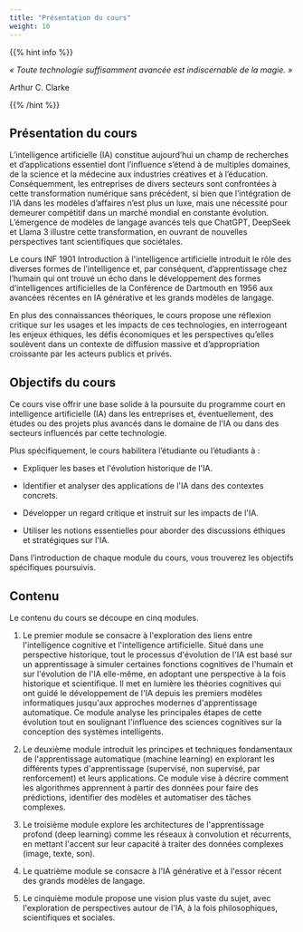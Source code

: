 ```yaml
---
title: "Présentation du cours"
weight: 10
---
```


{{% hint info %}}

*« Toute technologie suffisamment avancée est indiscernable de la magie. »*

Arthur C. Clarke

{{% /hint %}}

## Présentation du cours

L’intelligence artificielle (IA) constitue aujourd’hui un champ de recherches et
d’applications essentiel dont l’influence s’étend à de multiples domaines, de la
science et la médecine aux industries créatives et à l’éducation. Conséquemment,
les entreprises de divers secteurs sont confrontées à cette transformation
numérique sans précédent, si bien que l’intégration de l’IA dans les modèles
d’affaires n’est plus un luxe, mais une nécessité pour demeurer compétitif dans
un marché mondial en constante évolution. L’émergence de modèles de langage
avancés tels que ChatGPT, DeepSeek et Llama 3 illustre cette transformation, en
ouvrant de nouvelles perspectives tant scientifiques que sociétales.

Le cours INF 1901 Introduction à l'intelligence artificielle introduit le rôle
des diverses formes de l’intelligence et, par conséquent, d’apprentissage chez
l’humain qui ont trouvé un écho dans le développement des formes d’intelligences
artificielles de la Conférence de Dartmouth en 1956 aux avancées récentes en IA
générative et les grands modèles de langage.

En plus des connaissances théoriques, le cours propose une réflexion critique
sur les usages et les impacts de ces technologies, en interrogeant les enjeux
éthiques, les défis économiques et les perspectives qu’elles soulèvent dans un
contexte de diffusion massive et d’appropriation croissante par les acteurs
publics et privés.

## Objectifs du cours

Ce cours vise offrir une base solide à la poursuite du programme court en
intelligence artificielle (IA) dans les entreprises et, éventuellement, des
études ou des projets plus avancés dans le domaine de l'IA ou dans des secteurs
influencés par cette technologie.

Plus spécifiquement, le cours habilitera l’étudiante ou l’étudiants à :

* Expliquer les bases et l'évolution historique de l'IA.

* Identifier et analyser des applications de l'IA dans des contextes concrets.

* Développer un regard critique et instruit sur les impacts de l'IA.

* Utiliser les notions essentielles pour aborder des discussions éthiques et stratégiques sur l'IA.

Dans l’introduction de chaque module du cours, vous trouverez les objectifs spécifiques poursuivis.

## Contenu

Le contenu du cours se découpe en cinq modules.

1. Le premier module se consacre à l'exploration des liens entre l'intelligence cognitive et l'intelligence artificielle. Situé dans une perspective historique, tout le processus d'évolution de l'IA est basé sur un apprentissage à simuler certaines fonctions cognitives de l'humain et sur l'évolution de l'IA elle-même, en adoptant une perspective à la fois historique et scientifique. Il met en lumière les théories cognitives qui ont guidé le développement de l'IA depuis les premiers modèles informatiques jusqu'aux approches modernes d'apprentissage automatique. Ce module analyse les principales étapes de cette évolution tout en soulignant l'influence des sciences cognitives sur la conception des systèmes intelligents.

2. Le deuxième module introduit les principes et techniques fondamentaux de l'apprentissage automatique (machine learning) en explorant les différents types d'apprentissage (supervisé, non supervisé, par renforcement) et leurs applications. Ce module vise à décrire comment les algorithmes apprennent à partir des données pour faire des prédictions, identifier des modèles et automatiser des tâches complexes.

3. Le troisième module explore les architectures de l'apprentissage profond (deep learning) comme les réseaux à convolution et récurrents, en mettant l'accent sur leur capacité à traiter des données complexes (image, texte, son).

4. Le quatrième module se consacre à l'IA générative et à l'essor récent des grands modèles de langage.

5. Le cinquième module propose une vision plus vaste du sujet, avec l'exploration de perspectives autour de l'IA, à la fois philosophiques, scientifiques et sociales.


